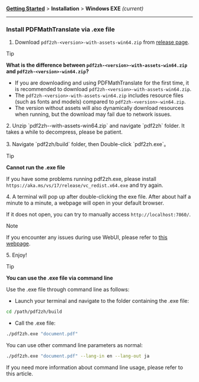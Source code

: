 [**Getting Started**](./getting-started.md) > **Installation** > **Windows EXE** _(current)_

---

### Install PDFMathTranslate via .exe file

1. Download `pdf2zh-<version>-with-assets-win64.zip` from [release page](https://github.com/Byaidu/PDFMathTranslate/releases). 

> [!TIP]
> **What is the difference between `pdf2zh-<version>-with-assets-win64.zip` and `pdf2zh-<version>-win64.zip`?**
>
> - If you are downloading and using PDFMathTranslate for the first time, it is recommended to download `pdf2zh-<version>-with-assets-win64.zip`.
> - The `pdf2zh-<version>-with-assets-win64.zip` includes resource files (such as fonts and models) compared to `pdf2zh-<version>-win64.zip`.
> - The version without assets will also dynamically download resources when running, but the download may fail due to network issues.

<p>
2. Unzip `pdf2zh-<version>-with-assets-win64.zip` and navigate `pdf2zh` folder. It takes a while to decompress, please be patient.
</p>

<p>
3. Navigate `pdf2zh/build` folder, then Double-click `pdf2zh.exe`。
</p>

> [!TIP]
> **Cannot run the .exe file**
>
> If you have some problems running pdf2zh.exe, please install `https://aka.ms/vs/17/release/vc_redist.x64.exe` and try again.

<p>
4. A terminal will pop up after double-clicking the exe file. After about half a minute to a minute, a webpage will open in your default browser.
</p>

If it does not open, you can try to manually access `http://localhost:7860/`.

> [!NOTE]
>
> If you encounter any issues during use WebUI, please refer to [this webpage](./USAGE_webui.md).

<p>
5. Enjoy!
</p>

> [!TIP]
> **You can use the .exe file via command line**
>
> Use the .exe file through command line as follows:
>
> - Launch your terminal and navigate to the folder containing the .exe file:
>
> ```bash
> cd /path/pdf2zh/build
> ```
>
> - Call the .exe file:
>
> ```bash
> ./pdf2zh.exe "document.pdf"
> ```
>
> You can use other command line parameters as normal:
>
> ```bash
> ./pdf2zh.exe "document.pdf" --lang-in en --lang-out ja
> ```
>
> If you need more information about command line usage, please refer to this article.

